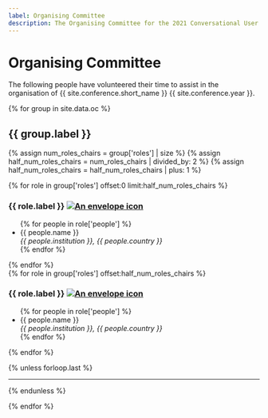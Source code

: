```yaml
---
label: Organising Committee
description: The Organising Committee for the 2021 Conversational User Interfaces conference.
---
```


# Organising Committee

The following people have volunteered their time to assist in the organisation of {{ site.conference.short_name }} {{ site.conference.year }}.

{% for group in site.data.oc %}
<h2 class="mt-3">{{ group.label }}</h2>

{% assign num_roles_chairs = group['roles'] | size %}
{% assign half_num_roles_chairs = num_roles_chairs | divided_by: 2 %}
{% assign half_num_roles_chairs = half_num_roles_chairs | plus: 1 %}

<div class="row">
	<div class="col-md-6 col-12 mblast-0">
        {% for role in group['roles'] offset:0 limit:half_num_roles_chairs %}
		<h3>{{ role.label }} <a href="{{ role.email }}" title="Retrieve the email address for {{ site.conference.year }} {{ role.label }}"><img src="{{ "assets/img/envelope.svg" | relative_url }}" alt="An envelope icon" class="icon-email ml-1"></a></h3>
		<ul class="list-unstyled">
			{% for people in role['people'] %}
            <li class="pb-1">{{ people.name }}<br><em class="text-muted small">{{ people.institution }}, {{ people.country }}</em></li>
			{% endfor %}
		</ul>
        {% endfor %}
	</div>
	<div class="col-md-6 col-12 mblast-0">
        {% for role in group['roles'] offset:half_num_roles_chairs %}
		<h3>{{ role.label }} <a href="{{ role.email }}" title="Retrieve the email address for {{ site.conference.year }} {{ role.label }}"><img src="{{ "assets/img/envelope.svg" | relative_url }}" alt="An envelope icon" class="icon-email ml-1"></a></h3>
		<ul class="list-unstyled">
			{% for people in role['people'] %}
            <li class="pb-1">{{ people.name }}<br><em class="text-muted small">{{ people.institution }}, {{ people.country }}</em></li>
			{% endfor %}
		</ul>
        {% endfor %}
	</div>
</div>

{% unless forloop.last %}
<hr>
{% endunless %}

{% endfor %}